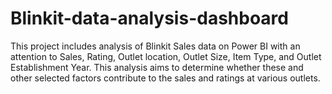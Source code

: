 # Blinkit-data-analysis-dashboard
This project includes analysis of Blinkit Sales data on Power BI with an attention to Sales, Rating, Outlet location, Outlet Size, Item Type, and Outlet Establishment Year. This analysis aims to determine whether these and other selected factors contribute to the sales and ratings at various outlets.
